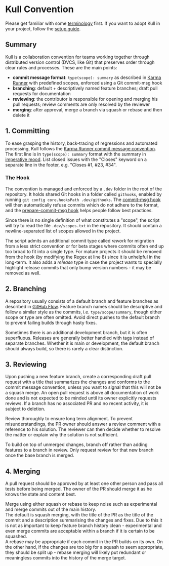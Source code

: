 # Kull Convention

Please get familiar with some [terminology](terminology.md) first.
If you want to adopt Kull in your project,
follow the [setup guide](setup.md).

## Summary

Kull is a collaboration convention for teams 
working together through distributed version control (DVCS, like Git)
that preserves order through clear rules and processes.
These are the main points:

- **commit message format**: `type(scope): summary`
  as described in [Karma Runner](http://karma-runner.github.io/latest/dev/git-commit-msg.html) 
  with predefined scopes, enforced using a Git commit-msg hook
- **branching**: default + descriptively named feature branches; draft pull requests for documentation
- **reviewing**: the contributor is responsible for opening and merging his pull requests; review comments are only resolved by the reviewer
- **merging**: after approval, merge a branch via squash or rebase and then delete it

## 1. Committing

To ease grasping the history, back-tracing of regressions and automated processing,
Kull follows the [Karma Runner commit message convention](http://karma-runner.github.io/latest/dev/git-commit-msg.html).
The first line is in `type(scope): summary` format 
with the summary in [imperative mood](https://chris.beams.io/posts/git-commit/#imperative).
List closed issues with the "Closes" keyword on a separate line in the footer, e.g. "Closes #1, #23, #34".

### The Hook

The convention is managed and enforced by a `.dev` folder in the root of the repository.
It holds shared Git hooks in a folder called `githooks`,
enabled by running `git config core.hooksPath .dev/githooks`.
The [commit-msg hook](.dev/githooks/commit-msg) will then automatically refuse commits which do not adhere to the format,
and the [prepare-commit-msg hook](.dev/githooks/prepare-commit-msg) helps people follow best practices.

Since there is no single definition of what constitutes a "scope",
the script will try to read the file `.dev/scopes.txt` in the repository.
It should contain a newline-separated list of scopes allowed in the project.

<!-- TODO allow executable scopesfile -->

The script admits an additional commit type called *rework* for migration from a less strict convention 
or for beta stages where commits often end up too broad to fit into a single type.
For mature projects it should be removed from the hook (by modifying the Regex at line 8) 
since it is unhelpful in the long-term.
It also adds a *release* type in case the project wants to specially highlight release commits that only bump version numbers - 
it may be removed as well.

## 2. Branching

A repository usually consists of a default branch and feature branches as described in [GitHub Flow](https://githubflow.github.io/).
Feature branch names should be descriptive and follow a similar style as the commits,
i.e. `type/scope/summary`, though either scope or type are often omitted.
Avoid direct pushes to the default branch to prevent failing builds through hasty fixes.

Sometimes there is an additional development branch, but it is often superfluous.
Releases are generally better handled with tags instead of separate branches.
Whether it is main or development, the default branch should always build, so there is rarely a clear distinction.

## 3. Reviewing

Upon pushing a new feature branch,
create a corresponding draft pull request with a title that summarizes the changes 
and conforms to the commit message convention,
unless you want to signal that this will not be a squash merge.
An open pull request is above all documentation of work done
and is not expected to be minded 
until its owner explicitly requests reviews.
If a branch has no associated PR and no recent activity,
it is subject to deletion.

Review thoroughly to ensure long term alignment.
To prevent misunderstandings, the PR owner should answer a review comment with a reference to his solution.
The reviewer can then decide whether to resolve the matter or explain why the solution is not sufficient.

To build on top of unmerged changes, branch off rather than adding features to a branch in review.
Only request review for that new branch once the base branch is merged.

## 4. Merging

A pull request should be approved by at least one other person and pass all tests before being merged.
The owner of the PR should merge it as he knows the state and content best.

Merge using either squash or rebase to keep noise such as experimental and merge commits out of the main history.  
The default is squash merging, 
with the title of the PR as the title of the commit 
and a description summarising the changes and fixes.
Due to this it is not as important to keep feature branch history clean -
experimental and even merge commits are acceptable within a branch if it is certain to be squashed.  
A rebase may be appropriate if each commit in the PR builds on its own.
On the other hand, if the changes are too big for a squash to seem appropriate, they should be split up -
rebase merging will likely put redundant or meaningless commits into the history of the merge target.
